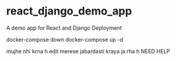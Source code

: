 # react_django_demo_app
A demo app for React and Django Deployment

docker-compose down
docker-compose up -d

mujhe nhi krna h edit merese jabardasti kraya ja rha h NEED HELP
